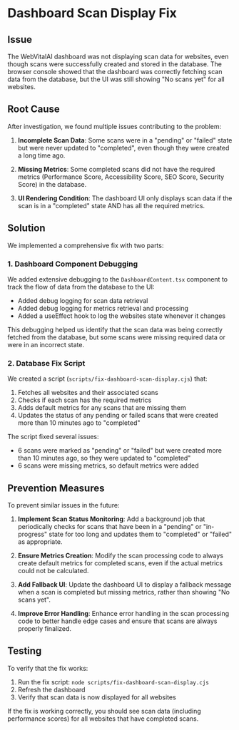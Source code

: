 # Dashboard Scan Display Fix

## Issue

The WebVitalAI dashboard was not displaying scan data for websites, even though scans were successfully created and stored in the database. The browser console showed that the dashboard was correctly fetching scan data from the database, but the UI was still showing "No scans yet" for all websites.

## Root Cause

After investigation, we found multiple issues contributing to the problem:

1. **Incomplete Scan Data**: Some scans were in a "pending" or "failed" state but were never updated to "completed", even though they were created a long time ago.

2. **Missing Metrics**: Some completed scans did not have the required metrics (Performance Score, Accessibility Score, SEO Score, Security Score) in the database.

3. **UI Rendering Condition**: The dashboard UI only displays scan data if the scan is in a "completed" state AND has all the required metrics.

## Solution

We implemented a comprehensive fix with two parts:

### 1. Dashboard Component Debugging

We added extensive debugging to the `DashboardContent.tsx` component to track the flow of data from the database to the UI:

- Added debug logging for scan data retrieval
- Added debug logging for metrics retrieval and processing
- Added a useEffect hook to log the websites state whenever it changes

This debugging helped us identify that the scan data was being correctly fetched from the database, but some scans were missing required data or were in an incorrect state.

### 2. Database Fix Script

We created a script (`scripts/fix-dashboard-scan-display.cjs`) that:

1. Fetches all websites and their associated scans
2. Checks if each scan has the required metrics
3. Adds default metrics for any scans that are missing them
4. Updates the status of any pending or failed scans that were created more than 10 minutes ago to "completed"

The script fixed several issues:
- 6 scans were marked as "pending" or "failed" but were created more than 10 minutes ago, so they were updated to "completed"
- 6 scans were missing metrics, so default metrics were added

## Prevention Measures

To prevent similar issues in the future:

1. **Implement Scan Status Monitoring**: Add a background job that periodically checks for scans that have been in a "pending" or "in-progress" state for too long and updates them to "completed" or "failed" as appropriate.

2. **Ensure Metrics Creation**: Modify the scan processing code to always create default metrics for completed scans, even if the actual metrics could not be calculated.

3. **Add Fallback UI**: Update the dashboard UI to display a fallback message when a scan is completed but missing metrics, rather than showing "No scans yet".

4. **Improve Error Handling**: Enhance error handling in the scan processing code to better handle edge cases and ensure that scans are always properly finalized.

## Testing

To verify that the fix works:

1. Run the fix script: `node scripts/fix-dashboard-scan-display.cjs`
2. Refresh the dashboard
3. Verify that scan data is now displayed for all websites

If the fix is working correctly, you should see scan data (including performance scores) for all websites that have completed scans.
